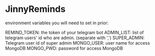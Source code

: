 # JinnyReminds

environment variables you will need to set in prior:

REMIND_TOKEN: the token of your telegram bot
ADMIN_LIST: list of telegram users' id who are admin. (separate with ',')
SUPER_ADMIN: Telegram user id of super  admin
MONGO_USER: user name for access MongoDB
MONGO_PWD: password for access MongoDB
